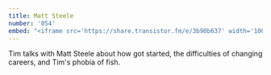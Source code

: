 ```yaml
---
title: Matt Steele
number: '054'
embed: "<iframe src='https://share.transistor.fm/e/3b90b637' width='100%' height='180' frameborder='0' scrolling='no' seamless='true'></iframe>"
---
```

Tim talks with Matt Steele about how got started, the difficulties of changing careers, and Tim's phobia of fish.
